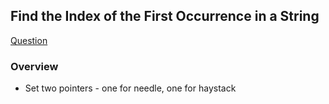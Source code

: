 ## Find the Index of the First Occurrence in a String

[Question](https://leetcode.com/problems/find-the-index-of-the-first-occurrence-in-a-string/description/)

### Overview
- Set two pointers - one for needle, one for haystack
